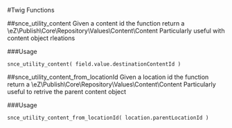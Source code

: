#Twig Functions

##snce_utility_content
Given a content id the function return a \eZ\Publish\Core\Repository\Values\Content\Content
Particularly useful with content object rleations

###Usage
```twig
snce_utility_content( field.value.destinationContentId )
```

##snce_utility_content_from_locationId
Given a location id the function return a \eZ\Publish\Core\Repository\Values\Content\Content
Particularly useful to retrive the parent content object

###Usage
```twig
snce_utility_content_from_locationId( location.parentLocationId )
```
